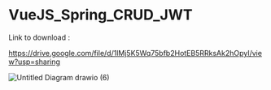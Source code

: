 ﻿# VueJS_Spring_CRUD_JWT

Link to download : 

https://drive.google.com/file/d/1lMj5K5Wq75bfb2HotEB5RRksAk2hOpyI/view?usp=sharing

![Untitled Diagram drawio (6)](https://github.com/junxian428/VueJS_Spring_CRUD_JWT/assets/58724748/1c0cc7cf-a54d-494d-bbd8-e57ca92a89e0)
